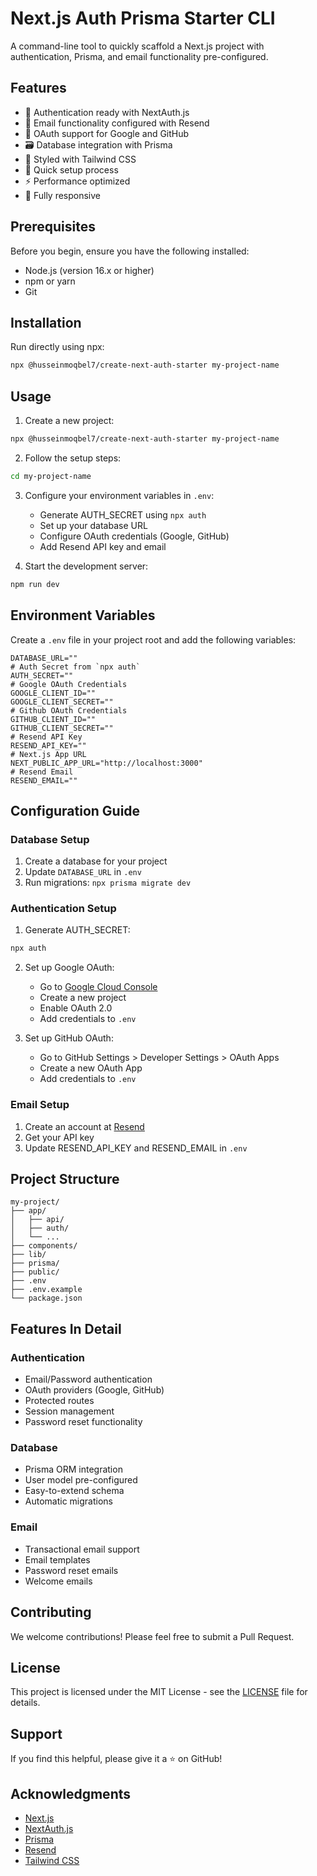 # Next.js Auth Prisma Starter CLI

A command-line tool to quickly scaffold a Next.js project with authentication, Prisma, and email functionality pre-configured.

## Features

- 🔐 Authentication ready with NextAuth.js
- 📨 Email functionality configured with Resend
- 🔑 OAuth support for Google and GitHub
- 🗃️ Database integration with Prisma
- 🎨 Styled with Tailwind CSS
- 🚀 Quick setup process
- ⚡ Performance optimized
- 📱 Fully responsive

## Prerequisites

Before you begin, ensure you have the following installed:

- Node.js (version 16.x or higher)
- npm or yarn
- Git

## Installation

Run directly using npx:

```bash
npx @husseinmoqbel7/create-next-auth-starter my-project-name
```

## Usage

1. Create a new project:

```bash
npx @husseinmoqbel7/create-next-auth-starter my-project-name
```

2. Follow the setup steps:

```bash
cd my-project-name
```

3. Configure your environment variables in `.env`:

   - Generate AUTH_SECRET using `npx auth`
   - Set up your database URL
   - Configure OAuth credentials (Google, GitHub)
   - Add Resend API key and email

4. Start the development server:

```bash
npm run dev
```

## Environment Variables

Create a `.env` file in your project root and add the following variables:

```env
DATABASE_URL=""
# Auth Secret from `npx auth`
AUTH_SECRET=""
# Google OAuth Credentials
GOOGLE_CLIENT_ID=""
GOOGLE_CLIENT_SECRET=""
# Github OAuth Credentials
GITHUB_CLIENT_ID=""
GITHUB_CLIENT_SECRET=""
# Resend API Key
RESEND_API_KEY=""
# Next.js App URL
NEXT_PUBLIC_APP_URL="http://localhost:3000"
# Resend Email
RESEND_EMAIL=""
```

## Configuration Guide

### Database Setup

1. Create a database for your project
2. Update `DATABASE_URL` in `.env`
3. Run migrations: `npx prisma migrate dev`

### Authentication Setup

1. Generate AUTH_SECRET:

```bash
npx auth
```

2. Set up Google OAuth:

   - Go to [Google Cloud Console](https://console.cloud.google.com)
   - Create a new project
   - Enable OAuth 2.0
   - Add credentials to `.env`

3. Set up GitHub OAuth:
   - Go to GitHub Settings > Developer Settings > OAuth Apps
   - Create a new OAuth App
   - Add credentials to `.env`

### Email Setup

1. Create an account at [Resend](https://resend.com)
2. Get your API key
3. Update RESEND_API_KEY and RESEND_EMAIL in `.env`

## Project Structure

```
my-project/
├── app/
│   ├── api/
│   ├── auth/
│   └── ...
├── components/
├── lib/
├── prisma/
├── public/
├── .env
├── .env.example
└── package.json
```

## Features In Detail

### Authentication

- Email/Password authentication
- OAuth providers (Google, GitHub)
- Protected routes
- Session management
- Password reset functionality

### Database

- Prisma ORM integration
- User model pre-configured
- Easy-to-extend schema
- Automatic migrations

### Email

- Transactional email support
- Email templates
- Password reset emails
- Welcome emails

## Contributing

We welcome contributions! Please feel free to submit a Pull Request.

## License

This project is licensed under the MIT License - see the [LICENSE](LICENSE) file for details.

## Support

If you find this helpful, please give it a ⭐️ on GitHub!

## Acknowledgments

- [Next.js](https://nextjs.org)
- [NextAuth.js](https://next-auth.js.org)
- [Prisma](https://prisma.io)
- [Resend](https://resend.com)
- [Tailwind CSS](https://tailwindcss.com)

